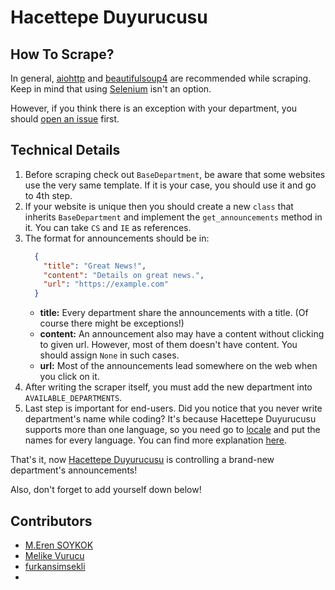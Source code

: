 # Hacettepe Duyurucusu

## How To Scrape?

In general, [aiohttp]() and [beautifulsoup4]() are recommended while scraping. Keep in mind that using [Selenium]()
isn't an option.

However, if you think there is an exception with your department, you
should [open an issue](https://github.com/hacettepeoyt/hu-announcement-bot/issues) first.

## Technical Details

1. Before scraping check out `BaseDepartment`, be aware that some websites use the very same template. If it is your
   case, you should
   use it and go to 4th step.
2. If your website is unique then you should create a new `class` that inherits `BaseDepartment` and implement the
   `get_announcements` method in it. You can take `CS` and `IE` as references.
3. The format for announcements should be in:
    ```json
      {
        "title": "Great News!",
        "content": "Details on great news.",
        "url": "https://example.com"
      }
      ```
    - **title:** Every department share the announcements with a title. (Of course there might be exceptions!)
    - **content:** An announcement also may have a content without clicking to given url. However, most of them doesn't
      have content. You should assign `None` in such cases.
    - **url:** Most of the announcements lead somewhere on the web when you click on it.
4. After writing the scraper itself, you must add the new department into `AVAILABLE_DEPARTMENTS`.
5. Last step is important for end-users. Did you notice that you never write department's name while coding? It's
   because Hacettepe Duyurucusu supports more than one language, so you need go
   to [locale](https://github.com/furkansimsekli/hu-announcement-bot/blob/master/locale) and put the names for every
   language. You can find more
   explanation [here](https://github.com/hacettepeoyt/hu-announcement-bot/blob/master/docs/translation-guide.md).

That's it, now [Hacettepe Duyurucusu](https://t.me/HacettepeDuyurucuBot) is controlling a brand-new department's
announcements!

Also, don't forget to add yourself down below!

## Contributors

- [M.Eren SOYKOK](https://github.com/rentale)
- [Melike Vurucu](https://github.com/melikechan)
- [furkansimsekli](https://github.com/furkansimsekli)
- 